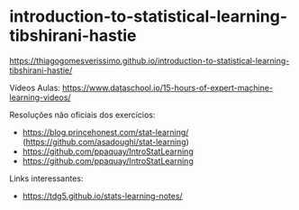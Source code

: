 # introduction-to-statistical-learning-tibshirani-hastie

https://thiagogomesverissimo.github.io/introduction-to-statistical-learning-tibshirani-hastie/

Vídeos Aulas: https://www.dataschool.io/15-hours-of-expert-machine-learning-videos/

Resoluções não oficiais dos exercícios:
- https://blog.princehonest.com/stat-learning/ (https://github.com/asadoughi/stat-learning)
- https://github.com/ppaquay/IntroStatLearning
- https://github.com/ppaquay/IntroStatLearning

Links interessantes:

- https://tdg5.github.io/stats-learning-notes/

